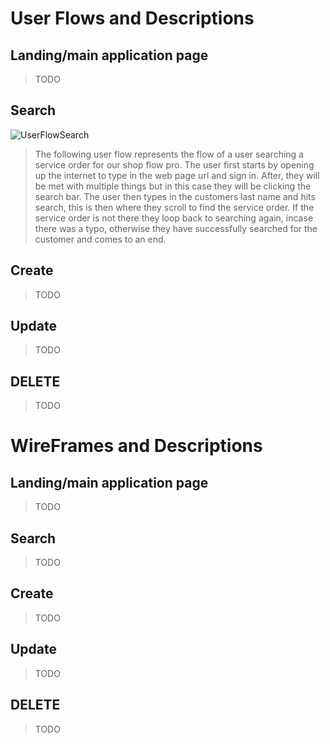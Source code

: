 # User Flows and Descriptions

## Landing/main application page
> TODO

## Search
![UserFlowSearch](https://github.com/user-attachments/assets/be678810-7546-4be5-af77-ae3f83c6d69a)
> The following user flow represents the flow of a user searching a service order for our shop flow pro. The user first starts by opening up the internet to type in the web page url and sign in. After, they will be met with multiple things but in this case they will be clicking the search bar. The user then types in the customers last name and hits search, this is then where they scroll to find the service order. If the service order is not there they loop back to searching again, incase there was a typo, otherwise they have successfully searched for the customer and comes to an end.

## Create
> TODO

## Update
> TODO

## DELETE
> TODO


# WireFrames and Descriptions

## Landing/main application page
> TODO

## Search
> TODO

## Create
> TODO

## Update
> TODO

## DELETE
> TODO   

